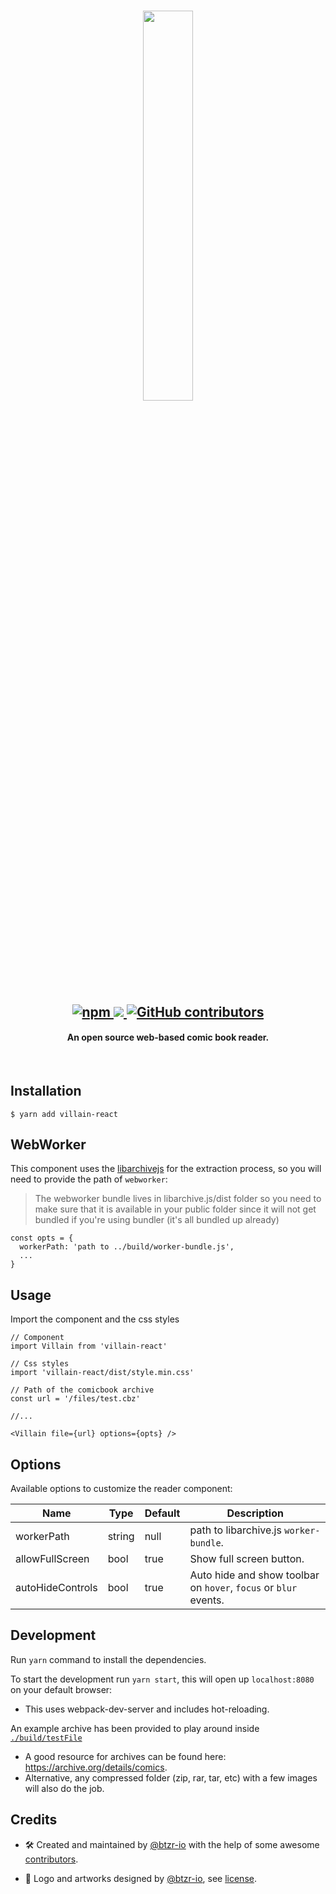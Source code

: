 <h1 align=center>
 <img align=center width="40%" src="https://user-images.githubusercontent.com/14793624/59959492-854cd400-9475-11e9-9149-4d21baa5591c.png" />
</h1>

<h2 align=center>
  <a href="https://david-dm.org/btzr-io/Villain" title="dependencies status">
    <img alt="npm" src="https://img.shields.io/npm/v/villain-react">
  </a>
  <a href="https://david-dm.org/btzr-io/Villain" title="dependencies status">
    <img src="https://david-dm.org/btzr-io/Villain/status.svg"/>
  </a>
  <a href="https://github.com/btzr-io/Villain/graphs/contributors">
    <img alt="GitHub contributors" src="https://img.shields.io/github/contributors/btzr-io/Villain.svg" alt="contributors">
  </a>
</h2>

<h4 align="center">
An open source web-based comic book reader.
</h4>

<br/>

## Installation

```SHELL
$ yarn add villain-react
```

## WebWorker

This component uses the [libarchivejs](https://github.com/nika-begiashvili/libarchivejs) for the extraction process,
so you will need to provide the path of `webworker`:

> The webworker bundle lives in libarchive.js/dist folder so you need to make sure that it is available in your public folder since it will not get bundled if you're using bundler (it's all bundled up already)

```JSX
const opts = {
  workerPath: 'path to ../build/worker-bundle.js',
  ...
}
```

## Usage

Import the component and the css styles

```JSX
// Component
import Villain from 'villain-react'

// Css styles
import 'villain-react/dist/style.min.css'

// Path of the comicbook archive
const url = '/files/test.cbz'

//...

<Villain file={url} options={opts} />
```

## Options

Available options to customize the reader component:

| Name             | Type   | Default | Description                                                      |
| ---------------- | ------ | ------- | ---------------------------------------------------------------- |
| workerPath       | string | null    | path to libarchive.js `worker-bundle`.                           |
| allowFullScreen  | bool   | true    | Show full screen button.                                         |
| autoHideControls | bool   | true    | Auto hide and show toolbar on `hover`, `focus` or `blur` events. |


## Development

Run `yarn` command to install the dependencies.

To start the development run `yarn start`, this will open up `localhost:8080` on your default browser:
- This uses webpack-dev-server and includes hot-reloading.

An example archive has been provided to play around inside [`./build/testFile`](https://github.com/btzr-io/Villain/tree/master/build/testFile)
- A good resource for archives can be found here: https://archive.org/details/comics.
- Alternative, any compressed folder (zip, rar, tar, etc) with a few images will also do the job.

## Credits

- :hammer_and_wrench: Created and maintained by [@btzr-io](https://github.com/btzr-io) with the help of some awesome [contributors](https://github.com/btzr-io/Villain/graphs/contributors).

- :art: Logo and artworks designed by [@btzr-io](https://github.com/btzr-io), see [license](https://github.com/btzr-io/Villain/blob/master/ARTWORKS_LICENSE.md).
